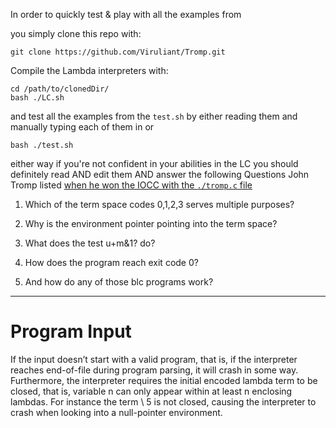 In order to quickly test & play with all the examples from

you simply clone this repo with:

    git clone https://github.com/Viruliant/Tromp.git

Compile the Lambda interpreters with:

    cd /path/to/clonedDir/
    bash ./LC.sh

and test all the examples from the `test.sh` by either reading them and manually typing each of them in or

    bash ./test.sh

either way if you're not confident in your abilities in the LC you should definitely read AND edit them AND answer the following Questions John Tromp listed [when he won the IOCC with the `./tromp.c` file](http://www.ioccc.org/2012/tromp/hint.html)

1. Which of the term space codes 0,1,2,3 serves multiple purposes?

2. Why is the environment pointer pointing into the term space?

3. What does the test u+m&1? do?

4. How does the program reach exit code 0?

5. And how do any of those blc programs work?

___
# Program Input
If  the  input  doesn’t  start  with  a  valid  program,  that  is,  if  the
interpreter reaches end-of-file during program parsing,  it  will  crash  in
some way. Furthermore, the interpreter requires the initial  encoded  lambda
term to be closed, that is, variable n can only appear  within  at  least  n
enclosing lambdas. For instance the term \ 5  is  not  closed,  causing  the
interpreter to crash when looking into a null-pointer environment.
